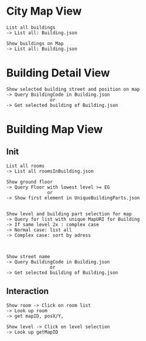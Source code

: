 City Map View
=========================

    List all buildings
    -> List all: Building.json
    
    Show buildings on Map
    -> List all: Building.json
    


Building Detail View
=========================

    Show selected building street and position on map 
    -> Query BuildingCode in Building.json
                    or
    -> Get selected building of Building.json
        



Building Map View
=========================

Init
-------------------------

    List all rooms 
    -> List all roomsInBuilding.json

    Show ground floor
    -> Query Floor with lowest level >= EG
    	           or
    -> Show first element in UniqueBuildingParts.json
    
    
    Show level and building part selection for map
    -> Query for list with unique MapURI for Building
    -> If same level 2x : complex case
    -> Normal case: list all
    -> Complex case: sort by adress
    
    
    
    Show street name 
    -> Query BuildingCode in Building.json
                    or
    -> Get selected building of Building.json
    
Interaction
--------------------------

    Show room -> Click on room list
    -> Look up room 
    -> get mapID, posX/Y, 
    
    Show level -> Click on level selection
    -> Look up getMapID 
    

    
    

